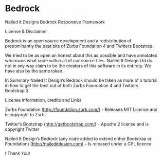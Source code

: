 Bedrock
=======

Nailed it Designs Bedrock Responsive Framework

License & Disclaimer

Bedrock is an open source development and a redistribution of predominantly the best bits of Zurbs Foundation 4 and Twitters Bootstrap.

We tried to be as open an honest about this as possible and have annotated who owns what code within all of our source files. Nailed It Design Ltd do not in any way claim to be the creators of this software in its entirety. We have also by the same token.

In Summary Nailed It Design’s Bedrock should be taken as more of a tutorial in how to get the best out of both Zurbs Foundation 4 and Twitters Bootstrap 3

License Information, credits and Links

Zurbs Foundation (http://foundation.zurb.com/)  - Releases MIT Licence and is copyright to Zurb

Twitter’s Bootstrap (http://getbootstrap.com/) - Apache 2 license and is copyright  Twitter

Nailed It Design’s Bedrock  (any code added to extend either Bootstrap or Foundation)  (http://naileditdesign.com) – Is released under a GPL licence

I Thank You!
